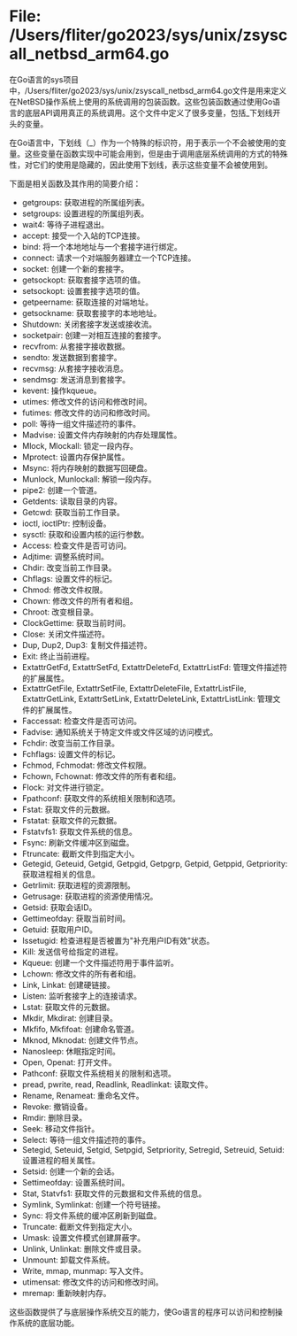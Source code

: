 # File: /Users/fliter/go2023/sys/unix/zsyscall_netbsd_arm64.go

在Go语言的sys项目中，/Users/fliter/go2023/sys/unix/zsyscall_netbsd_arm64.go文件是用来定义在NetBSD操作系统上使用的系统调用的包装函数。这些包装函数通过使用Go语言的底层API调用真正的系统调用。这个文件中定义了很多变量，包括_下划线开头的变量。

在Go语言中，下划线（_）作为一个特殊的标识符，用于表示一个不会被使用的变量。这些变量在函数实现中可能会用到，但是由于调用底层系统调用的方式的特殊性，对它们的使用是隐藏的，因此使用下划线，表示这些变量不会被使用到。

下面是相关函数及其作用的简要介绍：
- getgroups: 获取进程的所属组列表。
- setgroups: 设置进程的所属组列表。
- wait4: 等待子进程退出。
- accept: 接受一个入站的TCP连接。
- bind: 将一个本地地址与一个套接字进行绑定。
- connect: 请求一个对端服务器建立一个TCP连接。
- socket: 创建一个新的套接字。
- getsockopt: 获取套接字选项的值。
- setsockopt: 设置套接字选项的值。
- getpeername: 获取连接的对端地址。
- getsockname: 获取套接字的本地地址。
- Shutdown: 关闭套接字发送或接收流。
- socketpair: 创建一对相互连接的套接字。
- recvfrom: 从套接字接收数据。
- sendto: 发送数据到套接字。
- recvmsg: 从套接字接收消息。
- sendmsg: 发送消息到套接字。
- kevent: 操作kqueue。
- utimes: 修改文件的访问和修改时间。
- futimes: 修改文件的访问和修改时间。
- poll: 等待一组文件描述符的事件。
- Madvise: 设置文件内存映射的内存处理属性。
- Mlock, Mlockall: 锁定一段内存。
- Mprotect: 设置内存保护属性。
- Msync: 将内存映射的数据写回硬盘。
- Munlock, Munlockall: 解锁一段内存。
- pipe2: 创建一个管道。
- Getdents: 读取目录的内容。
- Getcwd: 获取当前工作目录。
- ioctl, ioctlPtr: 控制设备。
- sysctl: 获取和设置内核的运行参数。
- Access: 检查文件是否可访问。
- Adjtime: 调整系统时间。
- Chdir: 改变当前工作目录。
- Chflags: 设置文件的标记。
- Chmod: 修改文件权限。
- Chown: 修改文件的所有者和组。
- Chroot: 改变根目录。
- ClockGettime: 获取当前时间。
- Close: 关闭文件描述符。
- Dup, Dup2, Dup3: 复制文件描述符。
- Exit: 终止当前进程。
- ExtattrGetFd, ExtattrSetFd, ExtattrDeleteFd, ExtattrListFd: 管理文件描述符的扩展属性。
- ExtattrGetFile, ExtattrSetFile, ExtattrDeleteFile, ExtattrListFile, ExtattrGetLink, ExtattrSetLink, ExtattrDeleteLink, ExtattrListLink: 管理文件的扩展属性。
- Faccessat: 检查文件是否可访问。
- Fadvise: 通知系统关于特定文件或文件区域的访问模式。
- Fchdir: 改变当前工作目录。
- Fchflags: 设置文件的标记。
- Fchmod, Fchmodat: 修改文件权限。
- Fchown, Fchownat: 修改文件的所有者和组。
- Flock: 对文件进行锁定。
- Fpathconf: 获取文件的系统相关限制和选项。
- Fstat: 获取文件的元数据。
- Fstatat: 获取文件的元数据。
- Fstatvfs1: 获取文件系统的信息。
- Fsync: 刷新文件缓冲区到磁盘。
- Ftruncate: 截断文件到指定大小。
- Getegid, Geteuid, Getgid, Getpgid, Getpgrp, Getpid, Getppid, Getpriority: 获取进程相关的信息。
- Getrlimit: 获取进程的资源限制。
- Getrusage: 获取进程的资源使用情况。
- Getsid: 获取会话ID。
- Gettimeofday: 获取当前时间。
- Getuid: 获取用户ID。
- Issetugid: 检查进程是否被置为"补充用户ID有效"状态。
- Kill: 发送信号给指定的进程。
- Kqueue: 创建一个文件描述符用于事件监听。
- Lchown: 修改文件的所有者和组。
- Link, Linkat: 创建硬链接。
- Listen: 监听套接字上的连接请求。
- Lstat: 获取文件的元数据。
- Mkdir, Mkdirat: 创建目录。
- Mkfifo, Mkfifoat: 创建命名管道。
- Mknod, Mknodat: 创建文件节点。
- Nanosleep: 休眠指定时间。
- Open, Openat: 打开文件。
- Pathconf: 获取文件系统相关的限制和选项。
- pread, pwrite, read, Readlink, Readlinkat: 读取文件。
- Rename, Renameat: 重命名文件。
- Revoke: 撤销设备。
- Rmdir: 删除目录。
- Seek: 移动文件指针。
- Select: 等待一组文件描述符的事件。
- Setegid, Seteuid, Setgid, Setpgid, Setpriority, Setregid, Setreuid, Setuid: 设置进程的相关属性。
- Setsid: 创建一个新的会话。
- Settimeofday: 设置系统时间。
- Stat, Statvfs1: 获取文件的元数据和文件系统的信息。
- Symlink, Symlinkat: 创建一个符号链接。
- Sync: 将文件系统的缓冲区刷新到磁盘。
- Truncate: 截断文件到指定大小。
- Umask: 设置文件模式创建屏蔽字。
- Unlink, Unlinkat: 删除文件或目录。
- Unmount: 卸载文件系统。
- Write, mmap, munmap: 写入文件。
- utimensat: 修改文件的访问和修改时间。
- mremap: 重新映射内存。

这些函数提供了与底层操作系统交互的能力，使Go语言的程序可以访问和控制操作系统的底层功能。

